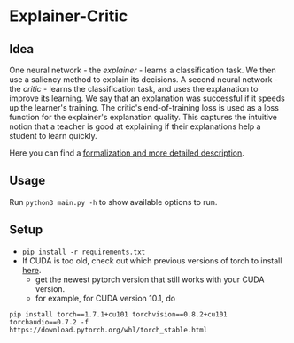 # Explainer-Critic 

## Idea
One neural network - the _explainer_ - learns a classification task. 
We then use a saliency method to explain its decisions. 
A second neural network - the _critic_ - learns the classification task, 
and uses the explanation to improve its learning. 
We say that an explanation was successful if it speeds up the learner's training. 
The critic's end-of-training loss is used as a loss function for the explainer's explanation quality. 
This captures the intuitive notion that a teacher is good at explaining 
if their explanations help a student to learn quickly. 

Here you can find a [formalization and more detailed description](https://hackmd.io/zEC0IZk5TVyVyysqPqDp2A?both).

## Usage

Run `python3 main.py -h` to show available options to run.

## Setup

* `pip install -r requirements.txt`
* If CUDA is too old, check out which previous versions of torch to install [here](https://pytorch.org/get-started/previous-versions/).
    * get the newest pytorch version that still works with your CUDA version.
    * for example, for CUDA version 10.1, do 

```
pip install torch==1.7.1+cu101 torchvision==0.8.2+cu101 torchaudio==0.7.2 -f https://download.pytorch.org/whl/torch_stable.html
```